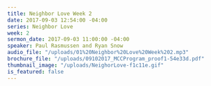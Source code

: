 ```yaml
---
title: Neighbor Love Week 2
date: 2017-09-03 12:54:00 -04:00
series: Neighbor Love
week: 2
sermon_date: 2017-09-03 11:00:00 -04:00
speaker: Paul Rasmussen and Ryan Snow
audio_file: "/uploads/01%20Neighbor%20Love%20Week%202.mp3"
brochure_file: "/uploads/09102017_MCCProgram_proof1-54e33d.pdf"
thumbnail_image: "/uploads/NeighorLove-f1c11e.gif"
is_featured: false
---
```


